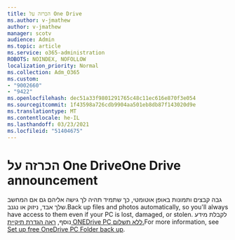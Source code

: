 ```yaml
---
title: הכרזה על One Drive
ms.author: v-jmathew
author: v-jmathew
manager: scotv
audience: Admin
ms.topic: article
ms.service: o365-administration
ROBOTS: NOINDEX, NOFOLLOW
localization_priority: Normal
ms.collection: Adm_O365
ms.custom:
- "9002660"
- "9422"
ms.openlocfilehash: dec51a33f9801291765c48c11ec616e870f3e054
ms.sourcegitcommit: 1f43598a726cdb9904aa501eb8db87f143020d9e
ms.translationtype: MT
ms.contentlocale: he-IL
ms.lasthandoff: 03/23/2021
ms.locfileid: "51404675"
---
```

# <a name="one-drive-announcement"></a><span data-ttu-id="3129f-102">הכרזה על One Drive</span><span class="sxs-lookup"><span data-stu-id="3129f-102">One Drive announcement</span></span>

<span data-ttu-id="3129f-103">גבה קבצים ותמונות באופן אוטומטי, כך שתמיד תהיה לך גישה אליהם גם אם המחשב שלך אבד, ניזוק או נגנב.</span><span class="sxs-lookup"><span data-stu-id="3129f-103">Back up files and photos automatically, so you'll always have access to them even if your PC is lost, damaged, or stolen.</span></span> <span data-ttu-id="3129f-104">לקבלת מידע נוסף, [ראה הגדרת תיקיית ONEDrive PC ללא תשלום.](https://www.microsoft.com/microsoft-365/onedrive/pc-cloud-backup)</span><span class="sxs-lookup"><span data-stu-id="3129f-104">For more information, see [Set up free OneDrive PC Folder back up](https://www.microsoft.com/microsoft-365/onedrive/pc-cloud-backup).</span></span>
